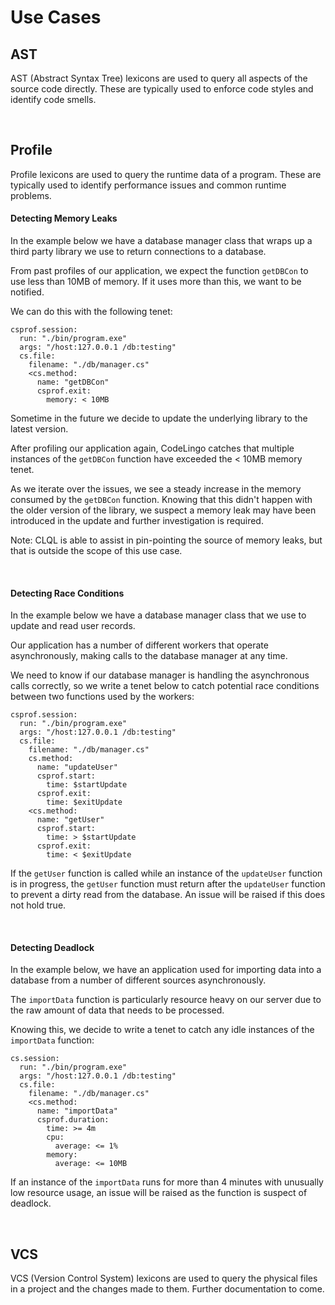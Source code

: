 # Use Cases

## AST

AST (Abstract Syntax Tree) lexicons are used to query all aspects of the source code directly. These are typically used to enforce code styles and identify code smells.

<br />

## Profile

Profile lexicons are used to query the runtime data of a program. These are typically used to identify performance issues and common runtime problems.

#### Detecting Memory Leaks
In the example below we have a database manager class that wraps up a third party library we use to return connections to a database.

From past profiles of our application, we expect the function `getDBCon` to use less than 10MB of memory. If it uses more than this, we want to be notified.

We can do this with the following tenet:

```clql
csprof.session:
  run: "./bin/program.exe"
  args: "/host:127.0.0.1 /db:testing"
  cs.file:
    filename: "./db/manager.cs"
    <cs.method:
      name: "getDBCon"
      csprof.exit:
        memory: < 10MB
```
 
Sometime in the future we decide to update the underlying library to the latest version.

After profiling our application again, CodeLingo catches that multiple instances of the `getDBCon` function have exceeded the < 10MB memory tenet.

As we iterate over the issues, we see a steady increase in the memory consumed by the `getDBCon` function. Knowing that this didn't happen with the older version of the library, we suspect a memory leak may have been introduced in the update and further investigation is required.

Note: CLQL is able to assist in pin-pointing the source of memory leaks, but that is outside the scope of this use case.

<br />

#### Detecting Race Conditions
In the example below we have a database manager class that we use to update and read user records.

Our application has a number of different workers that operate asynchronously, making calls to the database manager at any time.

We need to know if our database manager is handling the asynchronous calls correctly, so we write a tenet below to catch potential race conditions between two functions used by the workers:


```clql
csprof.session:
  run: "./bin/program.exe"
  args: "/host:127.0.0.1 /db:testing"
  cs.file:
    filename: "./db/manager.cs"
    cs.method:
      name: "updateUser"
      csprof.start:
        time: $startUpdate
      csprof.exit:
        time: $exitUpdate
    <cs.method:
      name: "getUser"
      csprof.start:
        time: > $startUpdate
      csprof.exit:
        time: < $exitUpdate
```

If the `getUser` function is called while an instance of the `updateUser` function is in progress, the `getUser` function must return after the `updateUser` function to prevent a dirty read from the database. An issue will be raised if this does not hold true.

<br />

#### Detecting Deadlock
In the example below, we have an application used for importing data into a database from a number of different sources asynchronously.

The `importData` function is particularly resource heavy on our server due to the raw amount of data that needs to be processed.

Knowing this, we decide to write a tenet to catch any idle instances of the `importData` function:

```clql
cs.session:
  run: "./bin/program.exe"
  args: "/host:127.0.0.1 /db:testing"
  cs.file:
    filename: "./db/manager.cs"
    <cs.method:
      name: "importData"
      csprof.duration:
        time: >= 4m
        cpu:
          average: <= 1%
        memory:
          average: <= 10MB
```

If an instance of the `importData` runs for more than 4 minutes with unusually low resource usage, an issue will be raised as the function is suspect of deadlock.

<br />

## VCS

VCS (Version Control System) lexicons are used to query the physical files in a project and the changes made to them. Further documentation to come.

<br />
